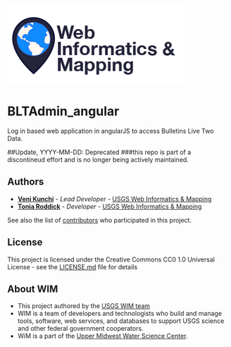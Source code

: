 ![WiM](wimlogo.png)


# BLTAdmin_angular

Log in based web application in angularJS to access Bulletins Live Two Data.

##Update, YYYY-MM-DD: Deprecated ###this repo is part of a discontineud effort and is no longer being actively maintained. 

## Authors

* **[Veni Kunchi](https://www.usgs.gov/staff-profiles/veni-kunche)**  - *Lead Developer* - [USGS Web Informatics & Mapping](https://wim.usgs.gov/)
* **[Tonia Roddick](https://www.usgs.gov/staff-profiles/tonia-m-roddick)** - *Developer* -  [USGS Web Informatics & Mapping](https://wim.usgs.gov/)

See also the list of [contributors](https://github.com/your/project/contributors) who participated in this project.

## License

This project is licensed under the Creative Commons CC0 1.0 Universal License - see the [LICENSE.md](LICENSE.md) file for details

## About WIM
* This project authored by the [USGS WIM team](https://wim.usgs.gov)
* WIM is a team of developers and technologists who build and manage tools, software, web services, and databases to support USGS science and other federal government cooperators.
* WiM is a part of the [Upper Midwest Water Science Center](https://www.usgs.gov/centers/wisconsin-water-science-center).
